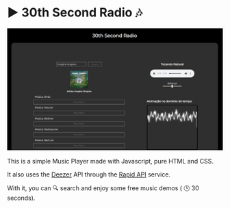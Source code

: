 # :arrow_forward: 30th Second Radio :notes:

![bg-app](/imgs/github-img.png)

This is a simple  Music Player made with Javascript, pure HTML and CSS.


It also uses the [Deezer](https://www.deezer.com/br/) API through the [Rapid API](https://docs.rapidapi.com/) service.

With it, you can :mag: search and enjoy some free music demos ( :clock3: 30 seconds).
